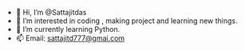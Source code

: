 - 👋 Hi, I’m @Sattajitdas
- 👀 I’m interested in coding , making project and learning new things.
- 🌱 I’m currently learning Python.
- 📫 Email: sattajitd777@gmai.com

<!---
Sattajitdas/Sattajitdas is a ✨ special ✨ repository because its `README.md` (this file) appears on your GitHub profile.
You can click the Preview link to take a look at your changes.
--->
